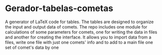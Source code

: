 # Gerador-tabelas-cometas
A generator of LaTeX code for tables. The tables are designed to organize the input and output data of comets. The repo includes one module for calculations of some parameters for comets, one for writing the data in files and another for creating the interface. It allows you to import data from a files, write one file with just one comets' info and to add to a main file one set of comet's data by one
